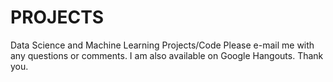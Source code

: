 # PROJECTS
Data Science and Machine Learning Projects/Code
Please e-mail me with any questions or comments.
I am also available on Google Hangouts.
Thank you.
